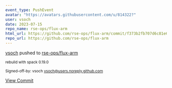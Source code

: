 ```yaml
---
event_type: PushEvent
avatar: "https://avatars.githubusercontent.com/u/814322?"
user: vsoch
date: 2023-07-15
repo_name: rse-ops/flux-arm
html_url: https://github.com/rse-ops/flux-arm/commit/f373b2fb707d6c81e634ea8a3a0b024f84babf89
repo_url: https://github.com/rse-ops/flux-arm
---
```


<a href='https://github.com/vsoch' target='_blank'>vsoch</a> pushed to <a href='https://github.com/rse-ops/flux-arm' target='_blank'>rse-ops/flux-arm</a>

<small>rebuild with spack 0.19.0

Signed-off-by: vsoch <vsoch@users.noreply.github.com></small>

<a href='https://github.com/rse-ops/flux-arm/commit/f373b2fb707d6c81e634ea8a3a0b024f84babf89' target='_blank'>View Commit</a>